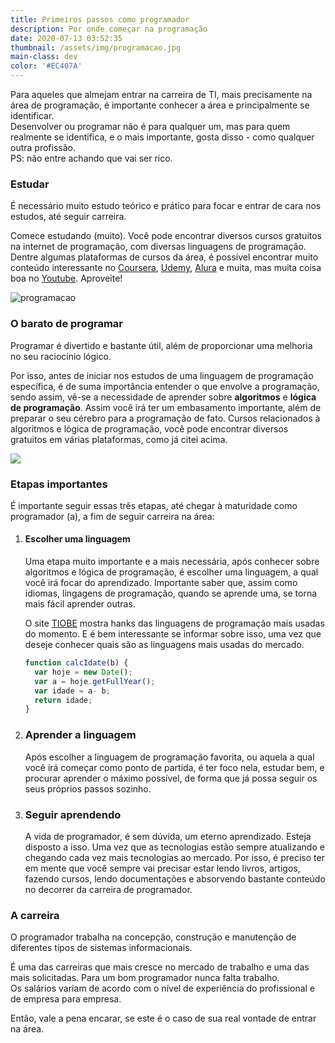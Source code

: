 ```yaml
---
title: Primeiros passos como programador
description: Por onde começar na programação
date: 2020-07-13 03:52:35
thumbnail: /assets/img/programacao.jpg
main-class: dev
color: '#EC407A'
---
```


Para aqueles que almejam entrar na carreira de TI, mais precisamente na área de programação, é importante conhecer a área e principalmente se identificar.\
Desenvolver ou programar não é para qualquer um, mas para quem realmente se identifica, e o mais importante, gosta disso - como qualquer outra profissão. \
PS: não entre achando que vai ser rico.

### Estudar

É necessário muito estudo teórico e prático para focar e entrar de cara nos estudos, até seguir carreira.

Comece estudando (muito). Você pode encontrar diversos cursos gratuitos na internet de programação, com diversas linguagens de programação. Dentre algumas plataformas de cursos da área, é possível encontrar muito conteúdo interessante no [Coursera](https://pt.coursera.org/), [Udemy](https://www.udemy.com/pt/courses/free/), [Alura](https://www.alura.com.br/especial/conteudos-gratuitos-alura) e muita, mas muita coisa boa no [Youtube](https://www.youtube.com/). Aproveite!

![programacao](/assets/img/programacao.jpg "programacao")

### O barato de programar

Programar é divertido e bastante útil, além de proporcionar uma melhoria no seu raciocínio lógico.

Por isso, antes de iniciar nos estudos de uma linguagem de programação específica, é de suma importância entender o que envolve a programação, sendo assim, vê-se a necessidade de aprender sobre **algoritmos** e **lógica de programação**. Assim você irá ter um embasamento importante, além de preparar o seu cérebro para a programação de fato. Cursos relacionados à algoritmos e lógica de programação, você pode encontrar diversos gratuitos em várias plataformas, como já citei acima.

![](/assets/img/alg_log.png)

### Etapas importantes

É importante seguir essas três etapas, até chegar à maturidade como programador (a), a fim de seguir carreira na área:

1. #### Escolher uma linguagem

   Uma etapa muito importante e a mais necessária, após conhecer sobre algoritmos e lógica de programação, é escolher uma linguagem, a qual você irá focar do aprendizado. Importante saber que, assim como idiomas, lingagens de programação, quando se aprende uma, se torna mais fácil aprender outras.

   O site [TIOBE](https://www.tiobe.com/tiobe-index/) mostra hanks das linguagens de programação mais usadas do momento. E é bem interessante se informar sobre isso, uma vez que deseje conhecer quais são as linguagens mais usadas do mercado.

   ```javascript
   function calcIdate(b) {
     var hoje = new Date();
     var a = hoje.getFullYear();
     var idade = a- b;
     return idade;
   }
   ```
2. ### Aprender a linguagem

   Após escolher a linguagem de programação favorita, ou aquela a qual você irá começar como ponto de partida, é ter foco nela, estudar bem, e procurar aprender o máximo possível, de forma que já possa seguir os seus próprios passos sozinho.
3. ### Seguir aprendendo

   A vida de programador, é sem dúvida, um eterno aprendizado. Esteja disposto a isso. Uma vez que as tecnologias estão sempre atualizando e chegando cada vez mais tecnologias ao mercado. Por isso, é preciso ter em mente que você sempre vai precisar estar lendo livros, artigos, fazendo cursos, lendo documentações e absorvendo bastante conteúdo no decorrer da carreira de programador.

### A carreira

O programador trabalha na concepção, construção e manutenção de diferentes tipos de sistemas informacionais.

É uma das carreiras que mais cresce no mercado de trabalho e uma das mais solicitadas. Para um bom programador nunca falta trabalho. \
Os salários variam de acordo com o nível de experiência do profissional e de empresa para empresa.

Então, vale a pena encarar, se este é o caso de sua real vontade de entrar na área.
